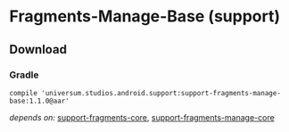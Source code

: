 Fragments-Manage-Base (support)
===============

## Download ##

### Gradle ###

    compile 'universum.studios.android.support:support-fragments-manage-base:1.1.0@aar'

_depends on:_
[support-fragments-core](https://github.com/universum-studios/android_fragments/tree/support-master/library-core),
[support-fragments-manage-core](https://github.com/universum-studios/android_fragments/tree/support-master/library-manage-core)